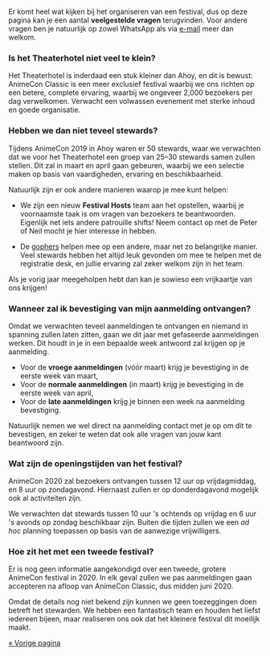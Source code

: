 Er komt heel wat kijken bij het organiseren van een festival, dus op deze pagina kan je een aantal
**veelgestelde vragen** terugvinden. Voor andere vragen ben je natuurlijk op zowel WhatsApp als via
[e-mail](mailto:security@animecon.nl) meer dan welkom.

### Is het Theaterhotel niet veel te klein?
Het Theaterhotel is inderdaad een stuk kleiner dan Ahoy, en dit is bewust: AnimeCon Classic is een
meer exclusief festival waarbij we ons richten op een betere, complete ervaring, waarbij we ongeveer
2,000 bezoekers per dag verwelkomen. Verwacht een volwassen evenement met sterke inhoud en goede
organisatie.

### Hebben we dan niet teveel stewards?
Tijdens AnimeCon 2019 in Ahoy waren er 50 stewards, waar we verwachten dat we voor het Theaterhotel
een groep van 25–30 stewards samen zullen stellen. Dit zal in maart en april gaan gebeuren, waarbij
we een selectie maken op basis van vaardigheden, ervaring en beschikbaarheid.

Natuurlijk zijn er ook andere manieren waarop je mee kunt helpen:

  * We zijn een nieuw **Festival Hosts** team aan het opstellen, waarbij je voornaamste taak is om
    vragen van bezoekers te beantwoorden. Eigenlijk net iets andere patrouille shifts! Neem contact
    op met de Peter of Neil mocht je hier interesse in hebben.

  * De [gophers](https://gophers.team/registration/) helpen mee op een andere, maar net zo
    belangrijke manier. Veel stewards hebben het altijd leuk gevonden om mee te helpen met de
    registratie desk, en jullie ervaring zal zeker welkom zijn in het team.

Als je vorig jaar meegeholpen hebt dan kan je sowieso een vrijkaartje van ons krijgen!

### Wanneer zal ik bevestiging van mijn aanmelding ontvangen?
Omdat we verwachten teveel aanmeldingen te ontvangen en niemand in spanning zullen laten zitten,
gaan we dit jaar met gefaseerde aanmeldingen werken. Dit houdt in je in een bepaalde week antwoord
zal krijgen op je aanmelding.

  * Voor de **vroege aanmeldingen** (vóór maart) krijg je bevestiging in de eerste week van maart,
  * Voor de **normale aanmeldingen** (in maart) krijg je bevestiging in de eerste week van april,
  * Voor de **late aanmeldingen** krijg je binnen een week na aanmelding bevestiging.

Natuurlijk nemen we wel direct na aanmelding contact met je op om dit te bevestigen, en zeker te
weten dat ook alle vragen van jouw kant beantwoord zijn.

### Wat zijn de openingstijden van het festival?
AnimeCon 2020 zal bezoekers ontvangen tussen 12 uur op vrijdagmiddag, en 8 uur op zondagavond.
Hiernaast zullen er op donderdagavond mogelijk ook al activiteiten zijn.

We verwachten dat stewards tussen 10 uur 's ochtends op vrijdag en 6 uur 's avonds op zondag
beschikbaar zijn. Buiten die tijden zullen we een _ad hoc_ planning toepassen op basis van de
aanwezige vrijwilligers.

### Hoe zit het met een tweede festival?
Er is nog geen informatie aangekondigd over een tweede, grotere AnimeCon festival in 2020. In elk
geval zullen we pas aanmeldingen gaan accepteren na afloop van AnimeCon Classic, dus midden
juni 2020.

Omdat de details nog niet bekend zijn kunnen we geen toezeggingen doen betreft het stewarden. We
hebben een fantastisch team en houden het liefst iedereen bijeen, maar realiseren ons ook dat het
kleinere festival dit moeilijk maakt.

[« Vorige pagina](/registration/2020-classic/)
